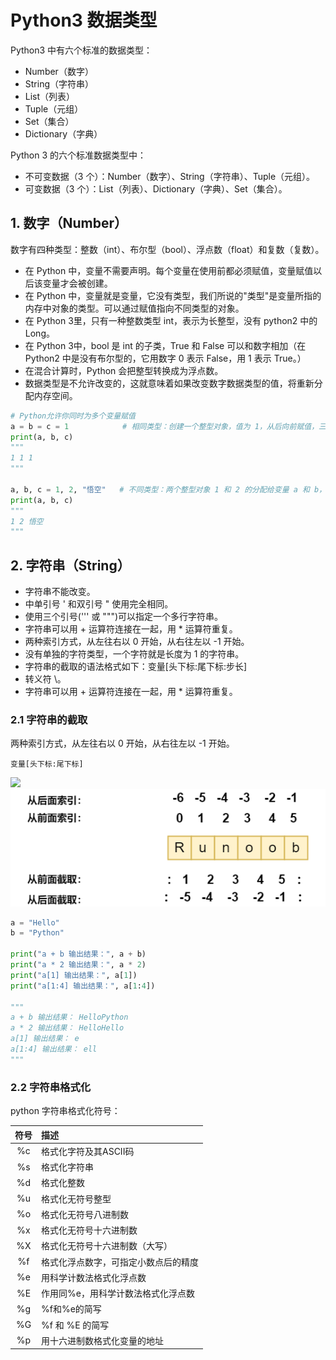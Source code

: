 # Python3 数据类型

Python3 中有六个标准的数据类型：

- Number（数字）
- String（字符串）
- List（列表）
- Tuple（元组）
- Set（集合）
- Dictionary（字典）

Python 3 的六个标准数据类型中：

- 不可变数据（3 个）：Number（数字）、String（字符串）、Tuple（元组）。
- 可变数据（3 个）：List（列表）、Dictionary（字典）、Set（集合）。


## 1. 数字（Number）

数字有四种类型：整数（int）、布尔型（bool）、浮点数（float）和复数（复数）。

- 在 Python 中，变量不需要声明。每个变量在使用前都必须赋值，变量赋值以后该变量才会被创建。
- 在 Python 中，变量就是变量，它没有类型，我们所说的"类型"是变量所指的内存中对象的类型。可以通过赋值指向不同类型的对象。
- 在 Python 3里，只有一种整数类型 int，表示为长整型，没有 python2 中的 Long。
- 在 Python 3中，bool 是 int 的子类，True 和 False 可以和数字相加（在 Python2 中是没有布尔型的，它用数字 0 表示 False，用 1 表示 True。）
- 在混合计算时，Python 会把整型转换成为浮点数。
- 数据类型是不允许改变的，这就意味着如果改变数字数据类型的值，将重新分配内存空间。

```python
# Python允许你同时为多个变量赋值
a = b = c = 1            # 相同类型：创建一个整型对象，值为 1，从后向前赋值，三个变量被赋予相同的数值。
print(a, b, c)
"""
1 1 1
"""

a, b, c = 1, 2, "悟空"   # 不同类型：两个整型对象 1 和 2 的分配给变量 a 和 b，字符串对象 "悟空" 分配给变量 c。
print(a, b, c)
"""
1 2 悟空
"""
```

## 2. 字符串（String）

- 字符串不能改变。
- 中单引号 ' 和双引号 " 使用完全相同。
- 使用三个引号(''' 或 """)可以指定一个多行字符串。
- 字符串可以用 + 运算符连接在一起，用 * 运算符重复。
- 两种索引方式，从左往右以 0 开始，从右往左以 -1 开始。
- 没有单独的字符类型，一个字符就是长度为 1 的字符串。
- 字符串的截取的语法格式如下：变量[头下标:尾下标:步长]
- 转义符 \。
- 字符串可以用 + 运算符连接在一起，用 * 运算符重复。

### 2.1 字符串的截取

两种索引方式，从左往右以 0 开始，从右往左以 -1 开始。

```
变量[头下标:尾下标]
```

![](../F40_Material/picture/Python-字符串的截取.png)![1701245985540](image/102.数据类型/1701245985540.png)

```python
a = "Hello"
b = "Python"

print("a + b 输出结果：", a + b)
print("a * 2 输出结果：", a * 2)
print("a[1] 输出结果：", a[1])
print("a[1:4] 输出结果：", a[1:4])

"""
a + b 输出结果： HelloPython
a * 2 输出结果： HelloHello
a[1] 输出结果： e
a[1:4] 输出结果： ell
"""
```

### 2.2 字符串格式化

python 字符串格式化符号：

| 符号 | 描述                                 |
| :--: | :----------------------------------- |
|  %c  | 格式化字符及其ASCII码                |
|  %s  | 格式化字符串                         |
|  %d  | 格式化整数                           |
|  %u  | 格式化无符号整型                     |
|  %o  | 格式化无符号八进制数                 |
|  %x  | 格式化无符号十六进制数               |
|  %X  | 格式化无符号十六进制数（大写）       |
|  %f  | 格式化浮点数字，可指定小数点后的精度 |
|  %e  | 用科学计数法格式化浮点数             |
|  %E  | 作用同%e，用科学计数法格式化浮点数   |
|  %g  | %f和%e的简写                         |
|  %G  | %f 和 %E 的简写                      |
|  %p  | 用十六进制数格式化变量的地址         |
